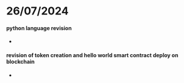# 26/07/2024

#### python language revision
-

#### revision of token creation and hello world smart contract deploy on blockchain
-